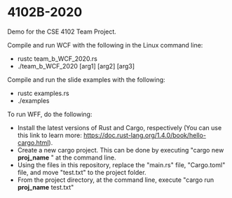 # 4102B-2020
Demo for the CSE 4102 Team Project.

Compile and run WCF with the following in the Linux command line:

* rustc team_b_WCF_2020.rs
* ./team_b_WCF_2020 [arg1] [arg2] [arg3]

Compile and run the slide examples with the following: 
* rustc examples.rs
* ./examples

To run WFF, do the following:
* Install the latest versions of Rust and Cargo, respectively (You can use this link to learn more: https://doc.rust-lang.org/1.4.0/book/hello-cargo.html).
* Create a new cargo project. This can be done by executing "cargo new __proj_name__ " at the command line.
* Using the files in this repository, replace the "main.rs" file, "Cargo.toml" file, and move "test.txt" to the project folder.
* From the project directory, at the command line, execute "cargo run __proj_name__ test.txt"
